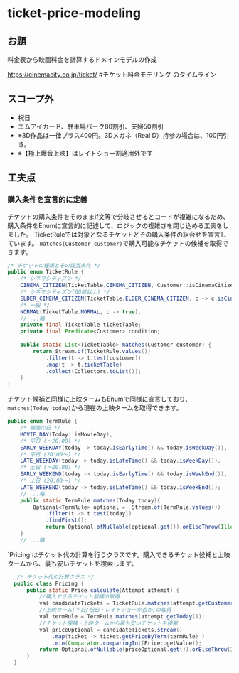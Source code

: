 # ticket-price-modeling

## お題
料金表から映画料金を計算するドメインモデルの作成

https://cinemacity.co.jp/ticket/
#チケット料金モデリング のタイムライン

## スコープ外
- 祝日
- エムアイカード、駐車場パーク80割引、夫婦50割引
- ※3D作品は一律プラス400円。3Dメガネ（Real D）持参の場合は、100円引き。
- ※【極上爆音上映】はレイトショー割適用外です

## 工夫点

### 購入条件を宣言的に定義
チケットの購入条件をそのままif文等で分岐させるとコードが複雑になるため、
購入条件をEnumに宣言的に記述して、ロジックの複雑さを閉じ込める工夫をしました。
TicketRuleでは対象となるチケットとその購入条件の組合せを宣言しています。
`matches(Customer customer)`で購入可能なチケットの候補を取得できます。

``` java
/* チケットの種類とその該当条件 */
public enum TicketRule {
    /* シネマシティズン */
    CINEMA_CITIZEN(TicketTable.CINEMA_CITIZEN, Customer::isCinemaCitizen),
    /* シネマシティズン(60歳以上) */
    ELDER_CINEMA_CITIZEN(TicketTable.ELDER_CINEMA_CITIZEN, c -> c.isCinemaCitizen() && c.isOver60()),
    /* 一般 */
    NORMAL(TicketTable.NORMAL, c -> true),
    // ...略
    private final TicketTable ticketTable;
    private final Predicate<Customer> condition;
    
    public static List<TicketTable> matches(Customer customer) {
        return Stream.of(TicketRule.values())
            .filter(t -> t.test(customer))
            .map(t -> t.ticketTable)
            .collect(Collectors.toList());
    }
}
```

チケット候補と同様に上映タームもEnumで同様に宣言しており、`matches(Today today)`から現在の上映タームを取得できます。

``` java
public enum TermRule {
    /* 映画の日 */
    MOVIE_DAY(Today::isMovieDay),
    /* 平日 (～20:00) */
    EARLY_WEEKDAY(today -> today.isEarlyTime() && today.isWeekDay()),
    /* 平日 (20:00～) */
    LATE_WEEKDAY(today -> today.isLateTime() && today.isWeekDay()),
    /* 土日 (～20:00) */
    EARLY_WEEKEND(today -> today.isEarlyTime() && today.isWeekEnd()),
    /* 土日 (20:00～) */
    LATE_WEEKEND(today -> today.isLateTime() && today.isWeekEnd());
    // ...略
    public static TermRule matches(Today today){
        Optional<TermRule> optional =  Stream.of(TermRule.values())
            .filter(t -> t.test(today))
            .findFirst();
            return Optional.ofNullable(optional.get()).orElseThrow(IllegalArgumentException::new);
    }
    // ...略
```


`Pricing'はチケット代の計算を行うクラスです。購入できるチケット候補と上映タームから、最も安いチケットを検索します。

``` java
   /* チケット代の計算クラス */
  public class Pricing {
      public static Price calculate(Attempt attempt) {
          //購入できるチケット候補の取得
          val candidateTickets = TicketRule.matches(attempt.getCustomer());
          //上映ターム(平日/祝日・レイトショーか否か)の取得
          val termRule = TermRule.matches(attempt.getToday());
          //チケット候補・上映タームから最も安いチケットを検索
          val priceOptional = candidateTickets.stream()
              .map(ticket -> ticket.getPriceByTerm(termRule) )
              .min(Comparator.comparingInt(Price::getValue));
          return Optional.ofNullable(priceOptional.get()).orElseThrow(IllegalArgumentException::new);
      }
  }
```
